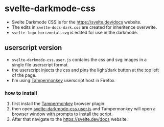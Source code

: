 # svelte-darkmode-css

- Svelte Darkmode CSS is for the https://svelte.dev/docs website.
- The edits in `svelte-docs-dark.css` are created for inheritence overwrite.
- `svelte-logo-horizontal.svg` is edited for use in the darkmode.

## userscript version
- `svelte-darkmode-css.user.js` contains the css and svg images in a single file userscript format.
- the userscript injects the css and pins the light/dark button at the top left of the page.
- I'm using [Tampermonkey](https://www.tampermonkey.net/) userscript host in Firefox.

### how to install
  1. first install the [Tampermonkey](https://www.tampermonkey.net/) browser plugin
  2. then open [svelte-darkmode-css.user.js](https://github.com/subz390/svelte-darkmode-css/raw/master/svelte-darkmode-css.user.js) and Tampermonkey will open a browser window with prompts to install the script.
  3. After that navigate to the https://svelte.dev/docs website.  
